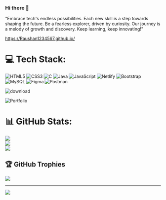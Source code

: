 ### Hi there 👋
"Embrace tech's endless possibilities. Each new skill is a step towards shaping the future. Be a fearless explorer, driven by curiosity. Our journey is a melody of growth and discovery. Keep learning, keep innovating!"

<!--
**Raushan1234567/Raushan1234567** is a ✨ _special_ ✨ repository because its `README.md` (this file) appears on your GitHub profile.

Here are some ideas to get you started:

- 🔭 I’m currently working on ...
- 🌱 I’m currently learning ...
- 👯 I’m looking to collaborate on ...
- 🤔 I’m looking for help with ...
- 💬 Ask me about ...
- 📫 How to reach me: ...
- 😄 Pronouns: ...
- ⚡ Fun fact: ...
-->

https://Raushan1234567.github.io/

# 💻 Tech Stack:
![HTML5](https://img.shields.io/badge/html5-%23E34F26.svg?style=for-the-badge&logo=html5&logoColor=white) ![CSS3](https://img.shields.io/badge/css3-%231572B6.svg?style=for-the-badge&logo=css3&logoColor=white) ![C](https://img.shields.io/badge/c-%2300599C.svg?style=for-the-badge&logo=c&logoColor=white) ![Java](https://img.shields.io/badge/java-%23ED8B00.svg?style=for-the-badge&logo=java&logoColor=white) ![JavaScript](https://img.shields.io/badge/javascript-%23323330.svg?style=for-the-badge&logo=javascript&logoColor=%23F7DF1E) ![Netlify](https://img.shields.io/badge/netlify-%23000000.svg?style=for-the-badge&logo=netlify&logoColor=#00C7B7) ![Bootstrap](https://img.shields.io/badge/bootstrap-%23563D7C.svg?style=for-the-badge&logo=bootstrap&logoColor=white) ![MySQL](https://img.shields.io/badge/mysql-%2300f.svg?style=for-the-badge&logo=mysql&logoColor=white) 	![Figma](https://img.shields.io/badge/figma-%23F24E1E.svg?style=for-the-badge&logo=figma&logoColor=white) ![Postman](https://img.shields.io/badge/Postman-FF6C37?style=for-the-badge&logo=postman&logoColor=white) 

![download](https://github.com/Raushan1234567/Raushan1234567/assets/115460955/5fd04006-c533-406c-ae01-10870444f690)

![Portfolio](https://img.shields.io/badge/Portfolio-%23000000.svg?style=for-the-badge&logo=firefox&logoColor=#FF7139)
# 📊 GitHub Stats:
![](https://github-readme-stats.vercel.app/api?username=Raushan1234567&theme=dark&hide_border=false&include_all_commits=false&count_private=false)<br/>
![](https://github-readme-streak-stats.herokuapp.com/?user=Raushan1234567&theme=dark&hide_border=false)<br/>
![](https://github-readme-stats.vercel.app/api/top-langs/?username=Raushan1234567&theme=dark&hide_border=false&include_all_commits=false&count_private=false&layout=compact)

## 🏆 GitHub Trophies
![](https://github-profile-trophy.vercel.app/?username=Raushan1234567&theme=radical&no-frame=false&no-bg=true&margin-w=4)

---
[![](https://visitcount.itsvg.in/api?id=Raushan1234567&icon=0&color=0)](https://visitcount.itsvg.in)

<!-- Proudly created with GPRM ( https://gprm.itsvg.in ) -->
